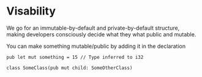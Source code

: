 # Visability

We go for an immutable-by-default and private-by-default structure,
making developers consciously decide what they what public and mutable.

You can make something mutable/public by adding it in the declaration

```rk
pub let mut something = 15 // Type inferred to i32

class SomeClass(pub mut child: SomeOtherClass)
```
